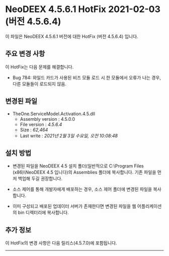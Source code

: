 # NeoDEEX 4.5.6.1 HotFix 2021-02-03 (버전 4.5.6.4)

이 파일은 NeoDEEX 4.5.6.1 버전에 대한 HotFix (버전 4.5.6.4) 입니다.

## 주요 변경 사항

이 HotFix는 다음 문제를 해결합니다.

* Bug 784: 와일드 카드가 사용된 비즈 모듈 로드 시 한 모듈에서 오류가 나는 경우, 다른 모듈들이 로드되지 않음.

## 변경된 파일

* TheOne.ServiceModel.Activation.4.5.dll
  * Assembly version : 4.5.0.0
  * File version : *4.5.6.4*
  * Size : *62,464*
  * Last write : *‎2021‎년 ‎2‎월 ‎3‎일 ‎수요일, ‏‎오전 10:08:48*

## 설치 방법

* 변경된 파일을 NeoDEEX 4.5 설치 폴더(일반적으로 C:\Program Files (x86)\NeoDEEX 4.5 입니다)의 Assemblies 폴더에 복사합니다. 기존 파일을 먼저 백업해 두길 권장합니다.

* 소스 제어를 통해 개발자에게 배포하는 경우, 소스 제어 폴더에 변경된 파일을 복사합니다.

* 이미 구성되고 배포된 업데이터 서버가 존재한다면 변경된 파일을 웹 어플리케이션의 bin 디렉터리에 복사합니다.

## 추가 정보

이 HotFix의 변경 사항은 다음 릴리스(4.5.7.0)에 포함됩니다.

---
